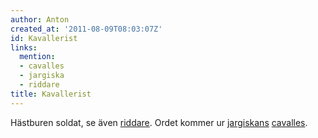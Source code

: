```yaml
---
author: Anton
created_at: '2011-08-09T08:03:07Z'
id: Kavallerist
links:
  mention:
  - cavalles
  - jargiska
  - riddare
title: Kavallerist
---
```


Hästburen soldat, se även [riddare]. Ordet kommer ur [jargiskans][] [cavalles].

  [riddare]: riddare
  [jargiskans]: jargiska
  [cavalles]: cavalles

